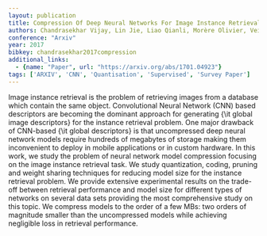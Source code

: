 ```yaml
---
layout: publication
title: Compression Of Deep Neural Networks For Image Instance Retrieval
authors: Chandrasekhar Vijay, Lin Jie, Liao Qianli, Morère Olivier, Veillard Antoine, Duan Lingyu, Poggio Tomaso
conference: "Arxiv"
year: 2017
bibkey: chandrasekhar2017compression
additional_links:
  - {name: "Paper", url: "https://arxiv.org/abs/1701.04923"}
tags: ['ARXIV', 'CNN', 'Quantisation', 'Supervised', 'Survey Paper']
---
```

Image instance retrieval is the problem of retrieving images from a database which contain the same object. Convolutional Neural Network (CNN) based descriptors are becoming the dominant approach for generating {\it global image descriptors} for the instance retrieval problem. One major drawback of CNN-based {\it global descriptors} is that uncompressed deep neural network models require hundreds of megabytes of storage making them inconvenient to deploy in mobile applications or in custom hardware. In this work, we study the problem of neural network model compression focusing on the image instance retrieval task. We study quantization, coding, pruning and weight sharing techniques for reducing model size for the instance retrieval problem. We provide extensive experimental results on the trade-off between retrieval performance and model size for different types of networks on several data sets providing the most comprehensive study on this topic. We compress models to the order of a few MBs: two orders of magnitude smaller than the uncompressed models while achieving negligible loss in retrieval performance.
